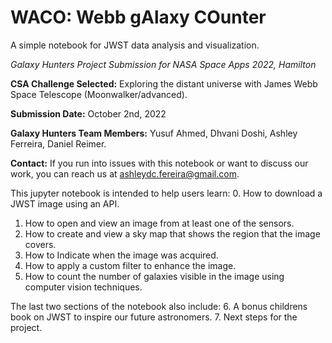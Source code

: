 # **WACO**: **W**ebb g**A**laxy **CO**unter

A simple notebook for JWST data analysis and visualization.

*Galaxy Hunters Project Submission for NASA Space Apps 2022, Hamilton*

**CSA Challenge Selected:** Exploring the distant universe with James Webb Space Telescope (Moonwalker/advanced).


**Submission Date:** October 2nd, 2022

**Galaxy Hunters Team Members:** Yusuf Ahmed, Dhvani Doshi, Ashley Ferreira, Daniel Reimer.

**Contact:** If you run into issues with this notebook or want to discuss our work, you can reach us at ashleydc.fereira@gmail.com.

This jupyter notebook is intended to help users learn:
0. How to download a JWST image using an API.
1. How to open and view an image from at least one of the sensors.
2. How to create and view a sky map that shows the region that the image covers.
3. How to Indicate when the image was acquired.
4. How to apply a custom filter to enhance the image.
5. How to count the number of galaxies visible in the image using computer vision techniques.

The last two sections of the notebook also include:
6. A bonus childrens book on JWST to inspire our future astronomers.
7. Next steps for the project.
